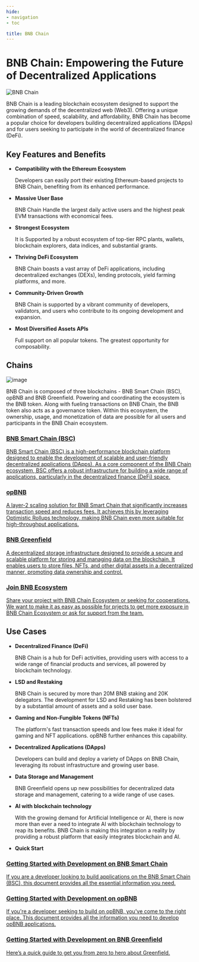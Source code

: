 ```yaml
---
hide:
- navigation
- toc

title: BNB Chain
---
```


<style>
   .section-body {
        padding: 0;
        border-top: none;
        margin: 0.64em auto;
   }
</style>

# BNB Chain: Empowering the Future of Decentralized Applications

![BNB Chain](./assets/home-hero.png)

BNB Chain is a leading blockchain ecosystem designed to support the growing demands of the decentralized web (Web3). Offering a unique combination of speed, scalability, and affordability, BNB Chain has become a popular choice for developers building decentralized applications (DApps) and for users seeking to participate in the world of decentralized finance (DeFi).

## **Key Features and Benefits**

* **Compatibility with the Ethereum Ecosystem**

    Developers can easily port their existing Ethereum-based projects to BNB Chain, benefiting from its enhanced performance.

* **Massive User Base**

    BNB Chain Handle the largest daily active users and the highest peak EVM transactions with economical fees.

* **Strongest Ecosystem**

    It is Supported by a robust ecosystem of top-tier RPC plants, wallets, blockchain explorers, data indices, and substantial grants.

* **Thriving DeFi Ecosystem**

    BNB Chain boasts a vast array of DeFi applications, including decentralized exchanges (DEXs), lending protocols, yield farming platforms, and more.

* **Community-Driven Growth**

    BNB Chain is supported by a vibrant community of developers, validators, and users who contribute to its ongoing development and expansion.

* **Most Diversified Assets APIs**

    Full support on all popular tokens. The greatest opportunity for composability.

## **Chains**

![image](assets/chains.png)

BNB Chain is composed of three blockchains - BNB Smart Chain (BSC), opBNB and BNB Greenfield.
Powering and coordinating the ecosystem is the BNB token. Along with fueling transactions on BNB Chain, the BNB token also acts as a governance token.
Within this ecosystem, the ownership, usage, and monetization of data are possible for all users and participants in the BNB Chain ecosystem.

<div class="doc-cards">
<a href="./bnb-smart-chain">
<h3>BNB Smart Chain (BSC)</h3>
<p>BNB Smart Chain (BSC) is a high-performance blockchain platform designed to enable the development of scalable and user-friendly decentralized applications (DApps). As a core component of the BNB Chain ecosystem, BSC offers a robust infrastructure for building a wide range of applications, particularly in the decentralized finance (DeFi) space.</p>
</a>

<a href="./bnb-opbnb">
<h3>opBNB</h3>
<p>A layer-2 scaling solution for BNB Smart Chain that significantly increases transaction speed and reduces fees. It achieves this by leveraging Optimistic Rollups technology, making BNB Chain even more suitable for high-throughput applications.</p>
</a>

<a href="./bnb-greenfield">
<h3>BNB Greenfield</h3>
<p>A decentralized storage infrastructure designed to provide a secure and scalable platform for storing and managing data on the blockchain. It enables users to store files, NFTs, and other digital assets in a decentralized manner, promoting data ownership and control.</p>
</a>

<a href="./join-ecosystem">
<h3>Join BNB Ecosystem</h3>
<p>Share your project with BNB Chain Ecosystem or seeking for cooperations. We want to make it as easy as possible for prjects to get more exposure in BNB Chain Ecosystem or ask for support from the team.</p>
</a>
</div>

## **Use Cases**

* **Decentralized Finance (DeFi)**

    BNB Chain is a hub for DeFi activities, providing users with access to a wide range of financial products and services, all powered by blockchain technology.

* **LSD and Restaking**

    BNB Chain is secured by more than 20M BNB staking and 20K delegators. The development for LSD and Restaking has been bolstered by a substantial amount of assets and a solid user base.

* **Gaming and Non-Fungible Tokens (NFTs)**

    The platform's fast transaction speeds and low fees make it ideal for gaming and NFT applications. opBNB further enhances this capability.

* **Decentralized Applications (DApps)**

    Developers can build and deploy a variety of DApps on BNB Chain, leveraging its robust infrastructure and growing user base.

* **Data Storage and Management**

    BNB Greenfield opens up new possibilities for decentralized data storage and management, catering to a wide range of use cases.

* **AI with blockchain technology**

    With the growing demand for Artificial Intelligence or AI, there is now more than ever a need to integrate AI with blockchain technology to reap its benefits. BNB Chain is making this integration a reality by providing a robust platform that easily integrates blockchain and AI.

* **Quick Start**

<a href="./bnb-smart-chain/developers/quick-guide.md">
<h3>Getting Started with Development on BNB Smart Chain</h3>
<p>If you are a developer looking to build applications on the BNB Smart Chain (BSC), this document provides all the essential information you need.</p>
</a>

<a href="./bnb-opbnb/developers/quick-guide.md">
<h3>Getting Started with Development on opBNB</h3>
<p>If you're a developer seeking to build on opBNB, you've come to the right place. This document provides all the information you need to develop opBNB applications.</p>
</a>
</div>

<a href="./bnb-greenfield/for-developers/get-started-dev.md">
<h3>Getting Started with Development on BNB Greenfield</h3>
<p>Here’s a quick guide to get you from zero to hero about Greenfield.</p>
</a>
</div>
